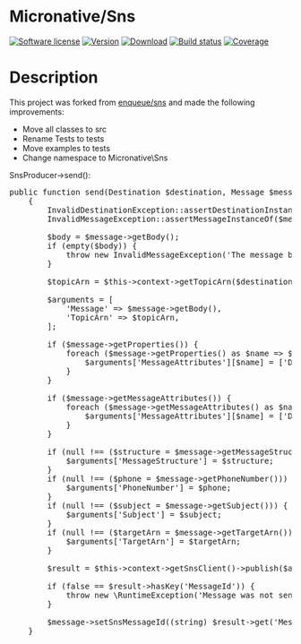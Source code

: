 # Micronative/Sns
[![Software license][ico-license]](LICENSE)
[![Version][ico-version-stable]][link-packagist]
[![Download][ico-downloads-monthly]][link-downloads]
[![Build status][ico-travis]][link-travis]
[![Coverage][ico-codecov]][link-codecov]


[ico-license]: https://img.shields.io/github/license/nrk/predis.svg
[ico-version-stable]: https://img.shields.io/packagist/v/micronative/sns.svg
[ico-downloads-monthly]: https://img.shields.io/packagist/dm/micronative/sns.svg
[ico-travis]: https://travis-ci.org/micronative/sns.svg?branch=master
[ico-codecov]: https://codecov.io/gh/micronative/sns/branch/master/graph/badge.svg

[link-packagist]: https://packagist.org/packages/micronative/sns
[link-codecov]: https://codecov.io/gh/micronative/sns
[link-travis]: https://travis-ci.org/github/micronative/sns
[link-downloads]: https://packagist.org/packages/micronative/sns/stats

# Description

This project was forked from [enqueue/sns](https://github.com/php-enqueue/sns) and made the following improvements:
+ Move all classes to src
+ Rename Tests to tests
+ Move examples to tests
+ Change namespace to Micronative\Sns

SnsProducer->send():
<pre>
public function send(Destination $destination, Message $message): void
    {
        InvalidDestinationException::assertDestinationInstanceOf($destination, SnsDestination::class);
        InvalidMessageException::assertMessageInstanceOf($message, SnsMessage::class);

        $body = $message->getBody();
        if (empty($body)) {
            throw new InvalidMessageException('The message body must be a non-empty string.');
        }

        $topicArn = $this->context->getTopicArn($destination);

        $arguments = [
            'Message' => $message->getBody(),
            'TopicArn' => $topicArn,
        ];

        if ($message->getProperties()) {
            foreach ($message->getProperties() as $name => $value) {
                $arguments['MessageAttributes'][$name] = ['DataType' => 'String', 'StringValue' => $value];
            }
        }

        if ($message->getMessageAttributes()) {
            foreach ($message->getMessageAttributes() as $name => $value) {
                $arguments['MessageAttributes'][$name] = ['DataType' => 'String', 'StringValue' => $value['StringValue]];
            }
        }

        if (null !== ($structure = $message->getMessageStructure())) {
            $arguments['MessageStructure'] = $structure;
        }
        if (null !== ($phone = $message->getPhoneNumber())) {
            $arguments['PhoneNumber'] = $phone;
        }
        if (null !== ($subject = $message->getSubject())) {
            $arguments['Subject'] = $subject;
        }
        if (null !== ($targetArn = $message->getTargetArn())) {
            $arguments['TargetArn'] = $targetArn;
        }

        $result = $this->context->getSnsClient()->publish($arguments);

        if (false == $result->hasKey('MessageId')) {
            throw new \RuntimeException('Message was not sent');
        }

        $message->setSnsMessageId((string) $result->get('MessageId'));
    }
</pre>
